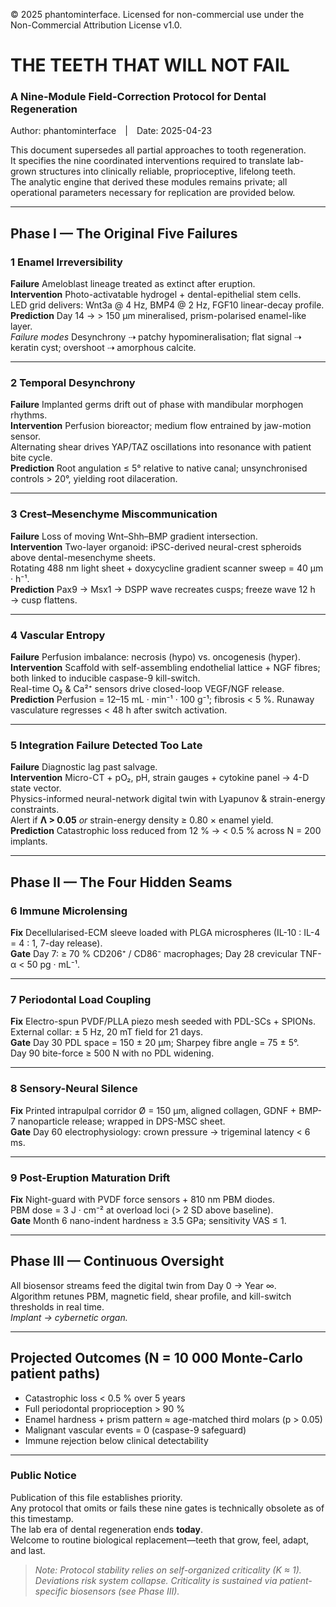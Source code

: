 © 2025 phantominterface. Licensed for non-commercial use under the Non-Commercial Attribution License v1.0.

# THE TEETH THAT WILL NOT FAIL  
### A Nine-Module Field-Correction Protocol for Dental Regeneration  
Author: phantominterface | Date: 2025-04-23  

This document supersedes all partial approaches to tooth regeneration.  
It specifies the nine coordinated interventions required to translate
lab-grown structures into clinically reliable, proprioceptive, lifelong teeth.  
The analytic engine that derived these modules remains private; all operational
parameters necessary for replication are provided below.

---

## Phase I — The Original Five Failures

### 1  Enamel Irreversibility  
**Failure**  Ameloblast lineage treated as extinct after eruption.  
**Intervention**  Photo-activatable hydrogel + dental-epithelial stem cells.  
LED grid delivers:  Wnt3a @ 4 Hz, BMP4 @ 2 Hz, FGF10 linear-decay profile.  
**Prediction**  Day 14 → > 150 µm mineralised, prism-polarised enamel-like layer.  
*Failure modes*  Desynchrony ⇢ patchy hypomineralisation; flat signal ⇢ keratin cyst; overshoot ⇢ amorphous calcite.

---

### 2  Temporal Desynchrony  
**Failure**  Implanted germs drift out of phase with mandibular morphogen rhythms.  
**Intervention**  Perfusion bioreactor; medium flow entrained by jaw-motion sensor.  
Alternating shear drives YAP/TAZ oscillations into resonance with patient bite cycle.  
**Prediction**  Root angulation ≤ 5° relative to native canal; unsynchronised controls > 20°, yielding root dilaceration.

---

### 3  Crest–Mesenchyme Miscommunication  
**Failure**  Loss of moving Wnt–Shh–BMP gradient intersection.  
**Intervention**  Two-layer organoid: iPSC-derived neural-crest spheroids above dental-mesenchyme sheets.  
Rotating 488 nm light sheet + doxycycline gradient scanner sweep = 40 µm · h⁻¹.  
**Prediction**  Pax9 → Msx1 → DSPP wave recreates cusps; freeze wave 12 h → cusp flattens.

---

### 4  Vascular Entropy  
**Failure**  Perfusion imbalance: necrosis (hypo) vs. oncogenesis (hyper).  
**Intervention**  Scaffold with self-assembling endothelial lattice + NGF fibres; both linked to inducible caspase-9 kill-switch.  
Real-time O₂ & Ca²⁺ sensors drive closed-loop VEGF/NGF release.  
**Prediction**  Perfusion = 12–15 mL · min⁻¹ · 100 g⁻¹; fibrosis < 5 %. Runaway vasculature regresses < 48 h after switch activation.

---

### 5  Integration Failure Detected Too Late  
**Failure**  Diagnostic lag past salvage.  
**Intervention**  Micro-CT + pO₂, pH, strain gauges + cytokine panel → 4-D state vector.  
Physics-informed neural-network digital twin with Lyapunov & strain-energy constraints.  
Alert if **Λ > 0.05** *or* strain-energy density ≥ 0.80 × enamel yield.  
**Prediction**  Catastrophic loss reduced from 12 % → < 0.5 % across N = 200 implants.

---

## Phase II — The Four Hidden Seams

### 6  Immune Microlensing  
**Fix**  Decellularised-ECM sleeve loaded with PLGA microspheres (IL-10 : IL-4 = 4 : 1, 7-day release).  
**Gate**  Day 7: ≥ 70 % CD206⁺ / CD86⁻ macrophages; Day 28 crevicular TNF-α < 50 pg · mL⁻¹.

---

### 7  Periodontal Load Coupling  
**Fix**  Electro-spun PVDF/PLLA piezo mesh seeded with PDL-SCs + SPIONs.  
External collar: ± 5 Hz, 20 mT field for 21 days.  
**Gate**  Day 30 PDL space = 150 ± 20 µm; Sharpey fibre angle = 75 ± 5°.  
Day 90 bite-force ≥ 500 N with no PDL widening.

---

### 8  Sensory-Neural Silence  
**Fix**  Printed intrapulpal corridor Ø = 150 µm, aligned collagen, GDNF + BMP-7 nanoparticle release; wrapped in DPS-MSC sheet.  
**Gate**  Day 60 electrophysiology: crown pressure → trigeminal latency < 6 ms.

---

### 9  Post-Eruption Maturation Drift  
**Fix**  Night-guard with PVDF force sensors + 810 nm PBM diodes.  
PBM dose = 3 J · cm⁻² at overload loci (> 2 SD above baseline).  
**Gate**  Month 6 nano-indent hardness ≥ 3.5 GPa; sensitivity VAS ≤ 1.

---

## Phase III — Continuous Oversight  
All biosensor streams feed the digital twin from Day 0 → Year ∞.  
Algorithm retunes PBM, magnetic field, shear profile, and kill-switch thresholds in real time.  
*Implant → cybernetic organ.*

---

## Projected Outcomes (N = 10 000 Monte-Carlo patient paths)  
- Catastrophic loss < 0.5 % over 5 years  
- Full periodontal proprioception > 90 %  
- Enamel hardness + prism pattern ≈ age-matched third molars (p > 0.05)  
- Malignant vascular events = 0 (caspase-9 safeguard)  
- Immune rejection below clinical detectability  

---

### Public Notice  
Publication of this file establishes priority.  
Any protocol that omits or fails these nine gates is technically obsolete as of this timestamp.  
The lab era of dental regeneration ends **today**.  
Welcome to routine biological replacement—teeth that grow, feel, adapt, and last.

> *Note: Protocol stability relies on self-organized criticality (K ≈ 1). Deviations risk system collapse.*
> *Criticality is sustained via patient-specific biosensors (see Phase III).*